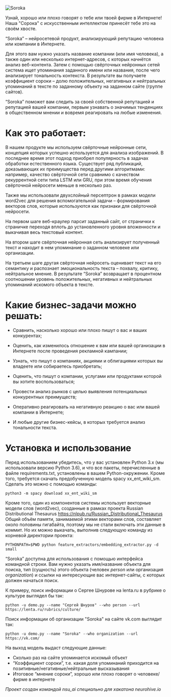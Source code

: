 ![Soroka](https://pp.userapi.com/c830309/v830309642/107ad1/8NnG9yy_w3A.jpg)

Узнай, хорошо или плохо говорят о тебе или твоей фирме в Интернете! Наша "Сорока" с искусственным интеллектом принесёт тебе это на своём хвосте.

“Soroka” – нейросетевой продукт, анализирующий репутацию человека или компании в Интернете.

Для этого вам нужно указать название компании (или имя человека), а также один или несколько интернет-адресов, с которых начнётся анализ веб-контента. Затем с помощью свёрточных нейронных сетей система ищет упоминания заданного имени или названия, после чего анализирует тональность контекста. В результате вы получаете коэффициент сороки – долю положительных, негативных и нейтральных упоминаний в тексте по заданному объекту на заданном сайте (группе сайтов).

“Soroka” поможет вам следить за своей собственной репутацией и репутацией вашей компании, первым узнавать о значимых тенденциях в общественном мнении и вовремя реагировать на любые изменения.

# Как это работает:
В нашем продукте мы используем свёрточные нейронные сети, концепция которых успешно используется для анализа изображений. В последнее время этот подход приобрел популярность в задачах обработки естественного языка. Существует ряд публикаций, доказывающих их преимущества перед другими алгоритмами: например, качество свёрточной сети сравнимо с качеством рекуррентной сети типа LSTM или GRU, при этом время обучения свёрточной нейросети меньше в несколько раз.

Также мы использовали двухслойный персептрон в рамках модели word2vec для решения вспомогательной задачи – формирования векторов слов, которые используются как признаки для свёрточной нейросети.

На первом шаге веб-краулер парсит заданный сайт, от странички к страничке переходя вплоть до установленного уровня вложенности и выкачивая весь текстовый контент.

На втором шаге свёрточная нейронная сеть анализирует полученный текст и находит в нем упоминание о заданном человеке или организации.

На третьем шаге другая свёрточная нейросеть оценивает текст на его семантику и распознает эмоциональность текста – похвалу, критику, нейтральное мнение. В результате “Soroka” возвращает в процентном соотношении уровень положительных, негативных и нейтральных упоминаний искомого объекта в тексте.

# Какие бизнес-задачи можно решать:

- Сравнить, насколько хорошо или плохо пишут о вас и ваших конкурентах;

- Оценить, как изменилось отношение к вам или вашей организации в Интернете после проведения рекламной кампании;

- Узнать, что пишут о компаниях, акциями и облигациями которых вы владеете или собираетесь приобретать;

- Оценить, что пишут о компании, услугами или продуктами которой вы хотите воспользоваться;

- Провести анализ рынков с целью выявления потенциальных конкурентных преимуществ;

- Оперативно реагировать на негативную реакцию о вас или вашей компании в Интернете;

- И любые другие бизнес-кейсы, в которых требуется анализ тональности текста.

# Установка и использование

Перед использованием убедитесь, что у вас установлен Python 3.x (мы использовали версию Python 3.6), и что все пакеты, перечисленные в файле requirements.txt, установлены в вашем Python-окружении.
Кроме того, требуется скачать предобученную модель spacy xx_ent_wiki_sm. Сделать это можно с помощью команды:

`python3 -m spacy download xx_ent_wiki_sm`

Кроме того, один из компонентов системы использует векторные модели слов (word2vec), созданные в рамках проекта Russian Distributional Thesaurus https://nlpub.ru/Russian_Distributional_Thesaurus
Общий объём памяти, занимаемой этими векторами слов, составляет около половины гигабайта, поэтому мы не стали включать эти данные в коммит.
Но их можно выкачать, выполнив следующую команду из корневой директории проекта:

`PYTHONPATH=$PWD python feature_extractors/embedding_extractor.py -d small`

“Soroka” доступна для использования с помощью интерфейса командной строки. Вам нужно указать имя/название объекта для поиска,
тип (сущность) этого объекта (человек *person* или организация *organization*) и ссылки на интересующие вас интернет-сайты, с которых должен начаться поиск.

К примеру, поиск информации о Сергее Шнурове на lenta.ru в рубрике о культуре выглядел бы так:

`python -u demo.py --name "Сергей Шнуров" --who person --url https://lenta.ru/rubrics/culture/`

Поиск информации об организации "Soroka" на сайте vk.com выглядит так:

`python -u demo.py --name "Soroka" --who organization --url https://vk.com/`

На выход модель выдаст следующие данные:
- Сколько раз на сайте упоминается искомый объект
- “Коэффициент сороки”, т.е. какая доля упоминаний приходится на позитивные/негативные/нейтральные высказывания
- Итоговое “мнение сороки”, хорошо или плохо говорят о человеке/фирме в интернете

*Проект создан командой nsu_ai специально для хакатона neurohive.io*
